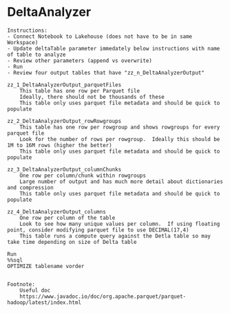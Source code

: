 # DeltaAnalyzer

    Instructions:
    - Connect Notebook to Lakehouse (does not have to be in same Workspace)
    - Update deltaTable parameter immedately below instructions with name of table to analyze
    - Review other parameters (append vs overwrite) 
    - Run
    - Review four output tables that have "zz_n_DeltaAnalyzerOutput"

    zz_1_DeltaAnalyzerOutput_parquetFiles
        This table has one row per Parquet file
        Ideally, there should not be thousands of these
        This table only uses parquet file metadata and should be quick to populate

    zz_2_DeltaAnalyzerOutput_rowRowgroups
        This table has one row per rowgroup and shows rowgroups for every parquet file
        Look for the number of rows per rowgroup.  Ideally this should be 1M to 16M rows (higher the better)
        This table only uses parquet file metadata and should be quick to populate

    zz_3_DeltaAnalyzerOutput_columnChunks
        One row per column/chunk within rowgroups
        Large number of output and has much more detail about dictionaries and compression
        This table only uses parquet file metadata and should be quick to populate
    
    zz_4_DeltaAnalyzerOutput_columns
        One row per column of the table
        Look to see how many unique values per column.  If using floating point, consider modifying parquet file to use DECIMAL(17,4)
        This table runs a compute query against the Detla table so may take time depending on size of Delta table

    Run 
    %%sql
    OPTIMIZE tablename vorder 


    Footnote:
        Useful doc
        https://www.javadoc.io/doc/org.apache.parquet/parquet-hadoop/latest/index.html